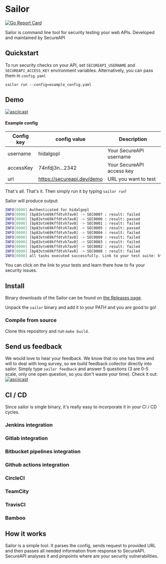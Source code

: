 # Sailor

[![Go Report Card](https://goreportcard.com/badge/github.com/hidalgopl/sailor)](https://goreportcard.com/report/github.com/hidalgopl/sailor)

Sailor is command line tool for security testing your web APIs. Developed and maintained by SecureAPI


## Quickstart
To run security checks on your API, set `SECUREAPI_USERNAME` and `SECUREAPI_ACCESS_KEY` environment variables. Alternatively, you can pass them in `config.yaml`
 
`sailor run --config=example_config.yaml`

## Demo
[![asciicast](https://asciinema.org/a/1cgbJTCXD1iRaQCXy818691Pz.svg)](https://asciinema.org/a/1cgbJTCXD1iRaQCXy818691Pz)
#### Example config

| Config key | config value | Description |
| ---------- | ------------ | ----------- |
|  username  |   hidalgopl  | Your SecureAPI username |
| accessKey  | 74nfdj3n...2342 | Your SecureAPI access key |
|    url     | https://secureapi.dev/demo | URL you want to test|

That's all. That's it. Then simply run it by typing `sailor run`!

Sailor will produce output:
```bash
INFO[0000] Authenticated for hidalgopl                  
INFO[0000] [bp83vtn69kffdtvh7av0] -> SEC0007 : result: failed 
INFO[0000] [bp83vtn69kffdtvh7av0] -> SEC0006 : result: passed 
INFO[0000] [bp83vtn69kffdtvh7av0] -> SEC0001 : result: failed 
INFO[0000] [bp83vtn69kffdtvh7av0] -> SEC0005 : result: passed 
INFO[0000] [bp83vtn69kffdtvh7av0] -> SEC0004 : result: failed 
INFO[0000] [bp83vtn69kffdtvh7av0] -> SEC0009 : result: failed 
INFO[0000] [bp83vtn69kffdtvh7av0] -> SEC0003 : result: failed 
INFO[0000] [bp83vtn69kffdtvh7av0] -> SEC0002 : result: failed 
INFO[0000] [bp83vtn69kffdtvh7av0] -> SEC0008 : result: failed 
INFO[0000] all tasks executed successfully. Link to your test suite: http://secureapi.com/tests/hidalgopl/bp83vtn69kffdtvh7av0 
```

You can click on the link to your tests and learn there how to fix your security issues.

## Install
Binary downloads of the Sailor can be found on [the Releases page](https://github.com/hidalgopl/sailor/releases/latest).

Unpack the `sailor` binary and add it to your PATH and you are good to go!

### Compile from source
Clone this repository and run `make build`. 


## Send us feedback
We would love to hear your feedback. We know that no one has time and will to deal with long survey, so we build feedback collector directly into sailor.
Simply type `sailor feedback` and answer 5 questions (3 are 0-5 scale, only one open question, so you don't waste your time).
Check it out:
[![asciicast](https://asciinema.org/a/zbPZ2oM0iwJMSxEeiJJP1Nu86.svg)](https://asciinema.org/a/zbPZ2oM0iwJMSxEeiJJP1Nu86)
## CI / CD
Since sailor is single binary, it's really easy to incorporate it in your CI / CD cycles.
### Jenkins integration

### Gitlab integration

### Bitbucket pipelines integration

### Github actions integration

### CircleCI

### TeamCity

### TravisCI

### Bamboo

## How it works
Sailor is a simple tool. It parses the config, sends request to provided URL and then passes all needed information from response to SecureAPI. SecureAPI analyses it and pinpoints where are your security vulnerabilities.
